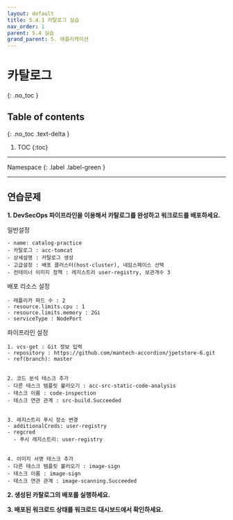 ```yaml
---
layout: default
title: 5.4.1 카탈로그 실습
nav_order: 1
parent: 5.4 실습
grand_parent: 5. 애플리케이션
---
```


# 카탈로그 
{: .no_toc }

## Table of contents
{: .no_toc .text-delta }

1. TOC
{:toc}

---

<div class="code-example" markdown="1">
Namespace
{: .label .label-green }
</div>

---

## 연습문제

**1. DevSecOps 파이프라인을 이용해서 카탈로그를 완성하고 워크로드를 배포하세요.**

일반설정
```
- name: catalog-practice
- 카탈로그 : acc-tomcat
- 상세설명 : 카탈로그 생성
- 고급설정 : 배포 클러스터(host-cluster), 네임스페이스 선택
- 컨테이너 이미지 정책 : 레지스트리 user-registry, 보관개수 3
```

배포 리소스 설정
```
- 레플리카 파드 수 : 2
- resource.limits.cpu : 1
- resource.limits.memory : 2Gi
- serviceType : NodePort
```

파이프라인 설정
```
1. vcs-get : Git 정보 입력
- repository : https://github.com/mantech-accordion/jpetstore-6.git
- ref(branch): master


2. 코드 분석 테스크 추가
- 다른 테스크 템플릿 불러오기 : acc-src-static-code-analysis
- 테스크 이름 : code-inspection
- 테스크 연관 관계 : src-build.Succeeded


3. 레지스트리 푸시 장소 변경
- additionalCreds: user-registry
- regcred
  - 푸시 레지스트리: user-registry


4. 이미지 서명 테스크 추가
- 다른 테스크 템플릿 불러오기 : image-sign
- 테스크 이름 : image-sign
- 테스크 연관 관계 : image-scanning.Succeeded
```

**2. 생성된 카탈로그의 배포를 실행하세요.**


**3. 배포된 워크로드 상태를 워크로드 대시보드에서 확인하세요.**